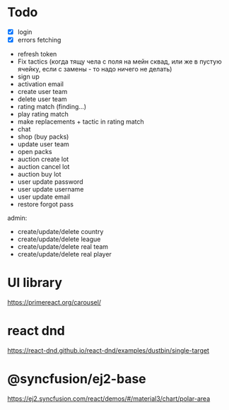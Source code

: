 # Todo
- [X] login
- [X] errors fetching
- refresh token
- Fix tactics (когда тящу чела с поля на мейн сквад, или же в пустую ячейку, если с замены - то надо ничего не делать)
- sign up
- activation email
- create user team
- delete user team
- rating match (finding...)
- play rating match
- make replacements + tactic in rating match
- chat
- shop (buy packs)
- update user team
- open packs
- auction create lot
- auction cancel lot
- auction buy lot
- user update password
- user update username
- user update email
- restore forgot pass

admin:
- create/update/delete country
- create/update/delete league
- create/update/delete real team
- create/update/delete real player

# UI library
https://primereact.org/carousel/

# react dnd
https://react-dnd.github.io/react-dnd/examples/dustbin/single-target

# @syncfusion/ej2-base
https://ej2.syncfusion.com/react/demos/#/material3/chart/polar-area